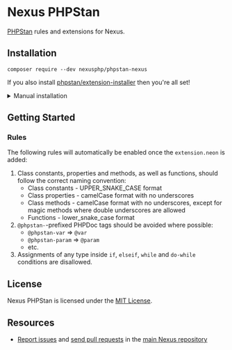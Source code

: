 # Nexus PHPStan

[PHPStan](https://github.com/phpstan/phpstan) rules and extensions for Nexus.

## Installation

    composer require --dev nexusphp/phpstan-nexus

If you also install [phpstan/extension-installer](https://github.com/phpstan/extension-installer) then you're all set!

<details>
	<summary>Manual installation</summary>

If you don't want to use `phpstan/extension-installer`, include extension.neon in your project's PHPStan config:

```yml
includes:
    - vendor/nexusphp/phpstan-nexus/extension.neon
```

</details>

## Getting Started

### Rules

The following rules will automatically be enabled once the `extension.neon` is added:

1. Class constants, properties and methods, as well as functions, should follow the correct
    naming convention:
    * Class constants - UPPER_SNAKE_CASE format
    * Class properties - camelCase format with no underscores
    * Class methods - camelCase format with no underscores, except for magic methods where double
        underscores are allowed
    * Functions - lower_snake_case format
2. `@phpstan-`-prefixed PHPDoc tags should be avoided where possible:
    * `@phpstan-var` => `@var`
    * `@phpstan-param` => `@param`
    * etc.
3. Assignments of any type inside `if`, `elseif`, `while` and `do-while` conditions are disallowed.

## License

Nexus PHPStan is licensed under the [MIT License][1].

## Resources

* [Report issues][2] and [send pull requests][3] in the [main Nexus repository][4]

[1]: LICENSE
[2]: https://github.com/NexusPHP/framework/issues
[3]: https://github.com/NexusPHP/framework/pulls
[4]: https://github.com/NexusPHP/framework
